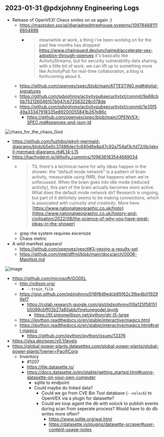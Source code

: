 ## 2023-01-31 @pdxjohnny Engineering Logs

- Release of OpenVEX! Chaos smiles on us again :)
  - https://mastodon.social/@ariadne@treehouse.systems/109784681116604896
    - > meanwhile at work, a thing i've been working on for the past few months has dropped: https://www.chainguard.dev/unchained/accelerate-vex-adoption-through-openvex it's basically like ActivityStreams, but for security vulnerability data sharing. with a little bit of work, we can lift up to something more like ActivityPub for real-time collaboration, a blog is forthcoming about it.
  - https://github.com/openvex/spec/blob/main/ATTESTING.md#digital-signatures
  - https://github.com/pdxjohnny/activitypubsecuritytxt/commit/9a68cb0b752126046157b047cb72563228c078de
  - https://github.com/pdxjohnny/activitypubsecuritytxt/commit/1e35f549a33347918335e89200055841b267e86c
    - https://github.com/openvex/spec/blob/main/OPENVEX-SPEC.md#openvex-and-json-ld

![chaos_for_the_chaos_God](https://user-images.githubusercontent.com/5950433/215828966-0f91a8fe-0809-4523-9202-b09fd5f635d9.jpg)

- https://github.com/fuzhibo/jekyll-mermaid-diagrams/blob/b5e0c37486dec1c840d6e8a47c92a754af3cfd72/lib/jekyll-mermaid-diagrams.rb#L14-L15
- https://hachyderm.io/@holly_cummins/109636163544669034
  - > TIL there's a technical name for why ideas happen in the shower: the "default mode network" is a pattern of brain activity, measurable using fMRI, that happens when we're unfocussed. When the brain goes into idle mode (reduced activity), this part of the brain actually becomes *more* active. What does the default mode network do? Research is ongoing, but part of it definitely seems to be making connections, which is associated with *curiosity and creativity*. More here: [https://www.nationalgeographic.co.uk/histo](https://www.nationalgeographic.co.uk/history-and-civilisation/2022/08/the-science-of-why-you-have-great-ideas-in-the-shower)
  - grep rhe system requires excersize
  - Chaos metric
- A wild manifest appears!
  - https://github.com/openvex/vexctl#3-vexing-a-results-set
  - https://github.com/intel/dffml/blob/main/docs/arch/0008-Manifest.md

![image](https://user-images.githubusercontent.com/5950433/215843365-9a03f49f-2607-4e48-acd0-21269814427d.png)

- https://github.com/microsoft/GODEL
  - http://ndjson.org/
    - `--train_file`
  - https://gist.github.com/pdxjohnny/016f8d9edcb65f62c3fbe4b019299ef7
    - https://colab.research.google.com/gist/pdxjohnny/09a125f58151b5099cbff02b27a80abb/finetunegodel.ipynb
      - https://til.simonwillison.net/python/gtr-t5-large
  - https://ipython.readthedocs.io/en/stable/interactive/magics.html
  - https://ipython.readthedocs.io/en/stable/interactive/magics.html#cell-magics
    - https://github.com/ipython/ipython/issues/13376
- https://slsa.dev/spec/v0.1/levels
- https://global-power-plants.datasettes.com/global-power-plants/global-power-plants?owner=PacifiCorp
  - Inventory
    - #1207
    - https://lite.datasette.io/
    - https://docs.datasette.io/en/stable/getting_started.html#using-datasette-on-your-own-computer
      - sqlite to endpoint
      - Could maybe do linked data?
        - Could we go from CVE Bin Tool database (`--nolock`) to OpenVEX via a plugin for datasette?
        - Could we loop againt the db with nolock to publish events during scan from seperate process? Would have to do db writes more often?
          - https://www.sqlite.org/wal.html
          - https://datasette.io/plugins/datasette-scraper#user-content-usage-notes